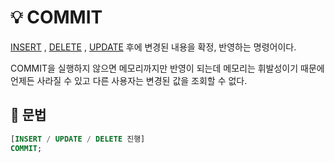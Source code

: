 # 💡 COMMIT

[INSERT](../DML/INSERT.md) , [DELETE](../DML/DELETE.md) , [UPDATE](../DML/UPDATE.md) 후에 변경된 내용을 확정, 반영하는 명령어이다.

COMMIT을 실행하지 않으면 메모리까지만 반영이 되는데 메모리는 휘발성이기 때문에 언제든 사라질 수 있고 다른 사용자는 변경된 값을 조회할 수 없다.

## 📌 문법

```SQL
[INSERT / UPDATE / DELETE 진행]
COMMIT;
```
